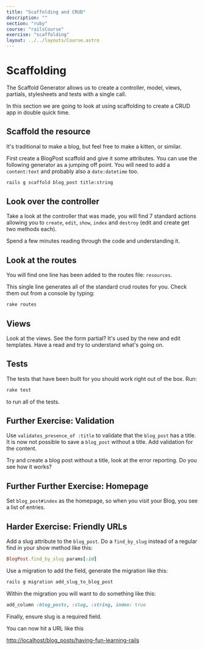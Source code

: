 ```yaml
---
title: "Scaffolding and CRUD"
description: ""
section: "ruby"
course: "railsCourse"
exercise: "scaffolding"
layout: ../../layouts/Course.astro
---
```


# Scaffolding

The Scaffold Generator allows us to create a controller, model, views, partials, stylesheets and tests with a single call.

In this section we are going to look at using scaffolding to create a CRUD app in double quick time.

## Scaffold the resource

It's traditional to make a blog, but feel free to make a kitten, or similar.

First create a BlogPost scaffold and give it some attributes. You can use the following generator as a jumping off point. You will need to add a `content:text` and probably also a `date:datetime` too.

```bash
rails g scaffold blog_post title:string
```

## Look over the controller

Take a look at the controller that was made, you will find 7 standard actions allowing you to `create`, `edit`, `show`, `index` and `destroy` (edit and create get two methods each).

Spend a few minutes reading through the code and understanding it.

## Look at the routes

You will find one line has been added to the routes file: `resources`.

This single line generates all of the standard crud routes for you. Check them out from a console by typing:

```bash
rake routes
```

## Views

Look at the views. See the form partial? It's used by the new and edit templates. Have a read and try to understand what's going on.

## Tests

The tests that have been built for you should work right out of the box. Run:

```bash
rake test
```

to run all of the tests.

## Further Exercise: Validation

Use `validates_presence_of :title` to validate that the `blog_post` has a title. It is now not possible to save a `blog_post` without a title. Add validation for the content.

Try and create a blog post without a title, look at the error reporting. Do you see how it works?

## Further Further Exercise: Homepage

Set `blog_post#index` as the homepage, so when you visit your Blog, you see a list of entries.

## Harder Exercise: Friendly URLs

Add a slug attribute to the `blog_post`. Do a `find_by_slug` instead of a regular find in your show method like this:

```ruby
BlogPost.find_by_slug params[:id]
```

Use a migration to add the field, generate the migration like this:

```bash
rails g migration add_slug_to_blog_post
```

Within the migration you will want to do something like this:

```ruby
add_column :blog_posts, :slug, :string, index: true
```

Finally, ensure slug is a required field.

You can now hit a URL like this

<http://localhost/blog_posts/having-fun-learning-rails>
